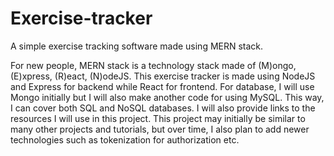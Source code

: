 # Exercise-tracker

A simple exercise tracking software made using MERN stack.

For new people, MERN stack is a technology stack made of (M)ongo, (E)xpress, (R)eact, (N)odeJS.
This exercise tracker is made using NodeJS and Express for backend while React for frontend. For database, I will use Mongo initially but I will also make another code for using MySQL. This way, I can cover both SQL and NoSQL databases. I will also provide links to the resources I will use in this project. This project may initially be similar to many other projects and tutorials, but over time, I also plan to add newer technologies such as tokenization for authorization etc.
